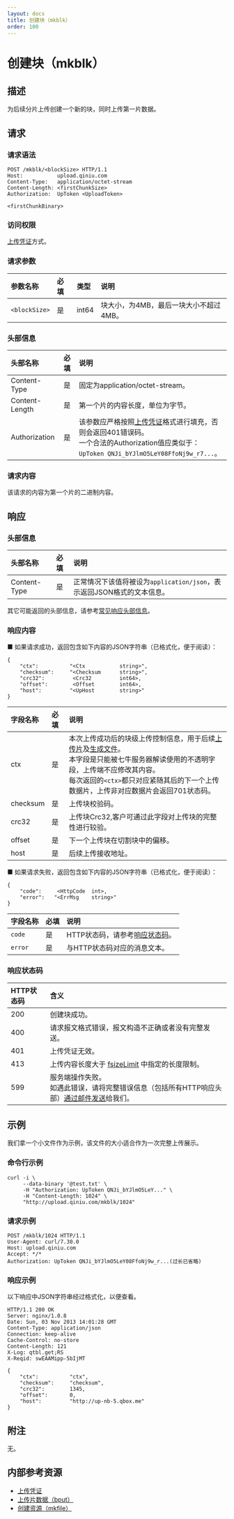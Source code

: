 ```yaml
---
layout: docs
title: 创建块（mkblk）
order: 100
---
```


<a id="mkblk"></a>
# 创建块（mkblk）

<a id="mkblk-description"></a>
## 描述

为后续分片上传创建一个新的块，同时上传第一片数据。

<a id="mkblk-request"></a>
## 请求

<a id="mkblk-request-syntax"></a>
### 请求语法

```
POST /mkblk/<blockSize> HTTP/1.1
Host:           upload.qiniu.com
Content-Type:   application/octet-stream
Content-Length: <firstChunkSize>
Authorization:  UpToken <UploadToken>

<firstChunkBinary>
```

<a id="mkblk-request-auth"></a>
### 访问权限

[上传凭证][uploadTokenHref]方式。

<a id="mkblk-request-params"></a>
### 请求参数

参数名称            | 必填 | 类型   | 说明
:------------------ | :--- | :----- | :------------------------------
`<blockSize>`       | 是   | int64  | 块大小，为4MB，最后一块大小不超过4MB。

<a id="mkblk-request-headers"></a>
### 头部信息

头部名称       | 必填 | 说明
:------------- | :--- | :--------------------------------
Content-Type   | 是   | 固定为application/octet-stream。
Content-Length | 是   | 第一个片的内容长度，单位为字节。
Authorization  | 是   | 该参数应严格按照[上传凭证][uploadTokenHref]格式进行填充，否则会返回401错误码。<br>一个合法的Authorization值应类似于：`UpToken QNJi_bYJlmO5LeY08FfoNj9w_r7...`。

<a id="mkblk-request-body"></a>
### 请求内容

该请求的内容为第一个片的二进制内容。

<a id="mkblk-response"></a>
## 响应

<a id="mkblk-response-headers"></a>
### 头部信息

头部名称      | 必填 | 说明                              
:------------ | :--- | :--------------------------------------------------------------------
Content-Type  | 是   | 正常情况下该值将被设为`application/json`，表示返回JSON格式的文本信息。

其它可能返回的头部信息，请参考[常见响应头部信息][commonHttpResponseHeaderHref]。

<a id="mkblk-response-body"></a>
### 响应内容

■ 如果请求成功，返回包含如下内容的JSON字符串（已格式化，便于阅读）：  

```
{
	"ctx":          "<Ctx           string>", 
    "checksum":     "<Checksum      string>",
    "crc32":         <Crc32         int64>,
    "offset":        <Offset        int64>,
    "host":         "<UpHost        string>"
}
```

字段名称       | 必填 | 说明
:------------- | :--- | :------------------------------
ctx            | 是   | 本次上传成功后的块级上传控制信息，用于后续[上传片](bput.html)及[生成文件](mkfile.html)。<br>本字段是只能被七牛服务器解读使用的不透明字段，上传端不应修改其内容。<br>每次返回的`<ctx>`都只对应紧随其后的下一个上传数据片，上传非对应数据片会返回701状态码。
checksum       | 是   | 上传块校验码。
crc32          | 是   | 上传块Crc32,客户可通过此字段对上传块的完整性进行较验。
offset         | 是   | 下一个上传块在切割块中的偏移。
host           | 是   | 后续上传接收地址。

■ 如果请求失败，返回包含如下内容的JSON字符串（已格式化，便于阅读）：  

```
{
	"code":     <HttpCode  int>, 
    "error":   "<ErrMsg    string>"
}
```

字段名称     | 必填 | 说明                              
:----------- | :--- | :--------------------------------------------------------------------
`code`       | 是   | HTTP状态码，请参考[响应状态码](#mkblk-response-status)。
`error`      | 是   | 与HTTP状态码对应的消息文本。

<a id="mkblk-response-status"></a>
### 响应状态码

HTTP状态码 | 含义
:--------- | :--------------------------
200        | 创建块成功。
400	       | 请求报文格式错误，报文构造不正确或者没有完整发送。
401        | 上传凭证无效。
413        | 上传内容长度大于 [fsizeLimit](/docs/v6/api/reference/security/put-policy.html#put-policy-fsize-limit) 中指定的长度限制。
599	       | 服务端操作失败。<br>如遇此错误，请将完整错误信息（包括所有HTTP响应头部）[通过邮件发送][sendBugReportHref]给我们。

<a id="mkblk-examples"></a>
## 示例

我们拿一个小文件作为示例，该文件的大小适合作为一次完整上传展示。  

<a id="mkblk-example1-command"></a>
### 命令行示例

```
curl -i \
     --data-binary '@test.txt' \
     -H "Authorization: UpToken QNJi_bYJlmO5LeY..." \
     -H "Content-Length: 1024" \
     "http://upload.qiniu.com/mkblk/1024"
```

<a id="mkblk-example1-request"></a>
### 请求示例

```
POST /mkblk/1024 HTTP/1.1
User-Agent: curl/7.30.0
Host: upload.qiniu.com
Accept: */*
Authorization: UpToken QNJi_bYJlmO5LeY08FfoNj9w_r...(过长已省略)
```

<a id="mkblk-example1-response"></a>
### 响应示例

以下响应中JSON字符串经过格式化，以便查看。

```
HTTP/1.1 200 OK
Server: nginx/1.0.8
Date: Sun, 03 Nov 2013 14:01:28 GMT
Content-Type: application/json
Connection: keep-alive
Cache-Control: no-store
Content-Length: 121
X-Log: qtbl.get;RS
X-Reqid: swEAAMipp-5bIjMT

{
	"ctx":          "ctx", 
    "checksum":     "checksum",
    "crc32":        1345,
    "offset":       0,
    "host":         "http://up-nb-5.qbox.me"
}
```

<a id="mkblk-remarks"></a>
## 附注

无。

<a id="mkblk-internal-resources"></a>
## 内部参考资源

- [上传凭证][uploadTokenHref]
- [上传片数据（bput）](bput.html)
- [创建资源（mkfile）](mkfile.html)

[sendBugReportHref]:            mailto:support@qiniu.com?subject=599错误日志     "发送错误报告"
[uploadTokenHref]:              http://developer.qiniu.com/docs/v6/api/reference/security/put-policy.html                    "上传凭证"
[commonHttpResponseHeaderHref]: http://developer.qiniu.com/docs/v6/api/reference/extended-headers.html                         "常见响应头部信息"
